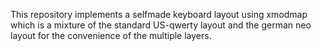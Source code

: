 This repository implements a selfmade keyboard layout using xmodmap
which is a mixture of the standard US-qwerty layout and the german
neo layout for the convenience of the multiple layers.


